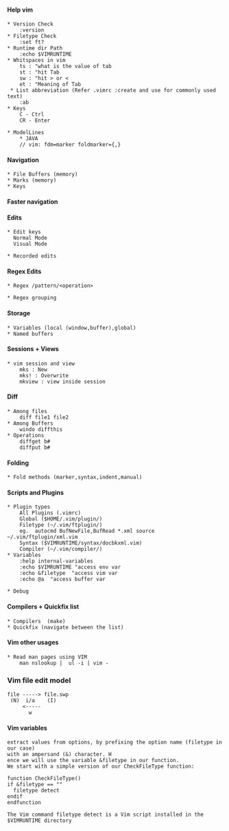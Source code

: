 #### Help vim
    * Version Check 
        :version
    * Filetype Check 
        :set ft?
    * Runtime dir Path
        :echo $VIMRUNTIME
    * Whitspaces in vim
        ts : "what is the value of tab
        st : "hit Tab 
        sw : "hit > or <
        et : "Meaning of Tab
     * List abbreviation (Refer .vimrc :create and use for commonly used text)
        :ab 
    * Keys
        C - Ctrl
        CR - Enter

    * ModelLines
        * JAVA
        // vim: fdm=marker foldmarker={,}  
        

#### Navigation
    * File Buffers (memory)
    * Marks (memory)
    * Keys 

#### Faster navigation

#### Edits
    * Edit keys
      Normal Mode
      Visual Mode

    * Recorded edits

#### Regex Edits

    * Regex /pattern/<operation>

    * Regex grouping

#### Storage
    * Variables (local (window,buffer),global)
    * Named buffers

#### Sessions + Views
    * vim session and view
        mks : New
        mks! : Overwrite
        mkview : view inside session

#### Diff
    * Among files
        diff file1 file2
    * Among Buffers
        windo diffthis
    * Operations
        diffget b#
        diffput b#

#### Folding
    * Fold methods (marker,syntax,indent,manual)

#### Scripts and Plugins
    * Plugin types
        All Plugins (.vimrc)
        Global ($HOME/.vim/plugin/)
        Filetype (~/.vim/ftplugin/)
        eg.  autocmd BufNewFile,BufRead *.xml source ~/.vim/ftplugin/xml.vim
        Syntax ($VIMRUNTIME/syntax/docbkxml.vim)
        Compiler (~/.vim/compiler/)
    * Variables
        :help internal-variables
        :echo $VIMRUNTIME "access env var
        :echo &filetype  "access vim var
        :echo @a  "access buffer var

    * Debug

#### Compilers + Quickfix list
    * Compilers  (make)
    * Quickfix (navigate between the list)

#### Vim other usages
    * Read man pages using VIM 
        man nslookup |  ul -i | vim -

### Vim file edit model
    file -----> file.swp
     (N)  i/a    (I)
         <----- 
           w

#### Vim variables
    extract values from options, by prefixing the option name (filetype in our case) 
    with an ampersand (&) character. H
    ence we will use the variable &filetype in our function.
    We start with a simple version of our CheckFileType function:
    
    function CheckFileType() 
    if &filetype == ""
      filetype detect 
    endif
    endfunction
    
    The Vim command filetype detect is a Vim script installed in the $VIMRUNTIME directory

<!-- 
 vim: ts=4 sw=4 tw=120 et: 
 --> 
